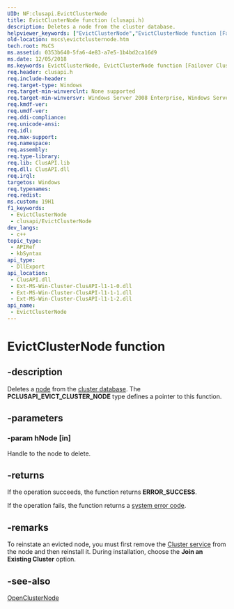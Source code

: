 ```yaml
---
UID: NF:clusapi.EvictClusterNode
title: EvictClusterNode function (clusapi.h)
description: Deletes a node from the cluster database.
helpviewer_keywords: ["EvictClusterNode","EvictClusterNode function [Failover Cluster]","PCLUSAPI_EVICT_CLUSTER_NODE","PCLUSAPI_EVICT_CLUSTER_NODE function [Failover Cluster]","_wolf_evictclusternode","clusapi/EvictClusterNode","clusapi/PCLUSAPI_EVICT_CLUSTER_NODE","mscs.evictclusternode"]
old-location: mscs\evictclusternode.htm
tech.root: MsCS
ms.assetid: 0353b640-5fa6-4e83-a7e5-1b4bd2ca16d9
ms.date: 12/05/2018
ms.keywords: EvictClusterNode, EvictClusterNode function [Failover Cluster], PCLUSAPI_EVICT_CLUSTER_NODE, PCLUSAPI_EVICT_CLUSTER_NODE function [Failover Cluster], _wolf_evictclusternode, clusapi/EvictClusterNode, clusapi/PCLUSAPI_EVICT_CLUSTER_NODE, mscs.evictclusternode
req.header: clusapi.h
req.include-header: 
req.target-type: Windows
req.target-min-winverclnt: None supported
req.target-min-winversvr: Windows Server 2008 Enterprise, Windows Server 2008 Datacenter
req.kmdf-ver: 
req.umdf-ver: 
req.ddi-compliance: 
req.unicode-ansi: 
req.idl: 
req.max-support: 
req.namespace: 
req.assembly: 
req.type-library: 
req.lib: ClusAPI.lib
req.dll: ClusAPI.dll
req.irql: 
targetos: Windows
req.typenames: 
req.redist: 
ms.custom: 19H1
f1_keywords:
 - EvictClusterNode
 - clusapi/EvictClusterNode
dev_langs:
 - c++
topic_type:
 - APIRef
 - kbSyntax
api_type:
 - DllExport
api_location:
 - ClusAPI.dll
 - Ext-MS-Win-Cluster-ClusAPI-l1-1-0.dll
 - Ext-MS-Win-Cluster-ClusAPI-l1-1-1.dll
 - Ext-MS-Win-Cluster-ClusAPI-l1-1-2.dll
api_name:
 - EvictClusterNode
---
```


# EvictClusterNode function


## -description

Deletes a  <a href="https://docs.microsoft.com/previous-versions/windows/desktop/mscs/nodes">node</a> from the  <a href="https://docs.microsoft.com/previous-versions/windows/desktop/mscs/cluster-database">cluster database</a>. The <b>PCLUSAPI_EVICT_CLUSTER_NODE</b> type defines a pointer to this function.

## -parameters

### -param hNode [in]

Handle to the node to delete.

## -returns

If the operation succeeds, the function returns <b>ERROR_SUCCESS</b>.

If the operation fails, 
the function returns a <a href="https://docs.microsoft.com/windows/desktop/Debug/system-error-codes">system error code</a>.

## -remarks

To reinstate an evicted node, you must first remove the  <a href="https://docs.microsoft.com/previous-versions/windows/desktop/mscs/cluster-service">Cluster service</a> from the node and then reinstall it. During installation, choose the <b>Join an Existing Cluster</b> option.

## -see-also

<a href="https://docs.microsoft.com/windows/desktop/api/clusapi/nf-clusapi-openclusternode">OpenClusterNode</a>

